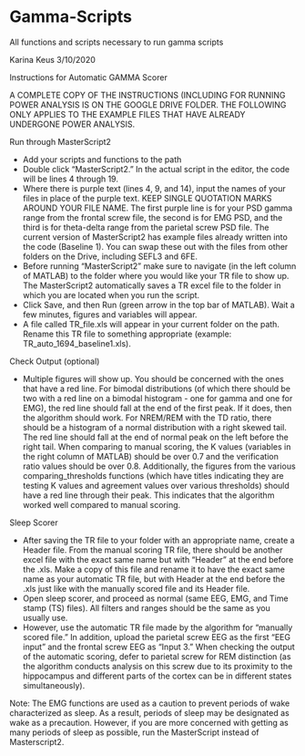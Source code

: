 # Gamma-Scripts
All functions and scripts necessary to run gamma scripts

 
Karina Keus 3/10/2020

Instructions for Automatic GAMMA Scorer

A COMPLETE COPY OF THE INSTRUCTIONS (INCLUDING FOR RUNNING POWER ANALYSIS IS ON THE GOOGLE DRIVE FOLDER. THE FOLLOWING ONLY APPLIES TO THE EXAMPLE FILES THAT HAVE ALREADY UNDERGONE POWER ANALYSIS.

Run through MasterScript2
- Add your scripts and functions to the path
- Double click “MasterScript2.” In the actual script in the editor, the code will be lines 4 through 19. 
- Where there is purple text (lines 4, 9, and 14), input the names of your files in place of the purple text. KEEP SINGLE QUOTATION MARKS AROUND YOUR FILE NAME. The first purple line is for your PSD gamma range from the frontal screw file, the second is for EMG PSD, and the third is for theta-delta range from the parietal screw PSD file. The current version of MasterScript2 has example files already written into the code (Baseline 1). You can swap these out with the files from other folders on the Drive, including SEFL3 and 6FE.
- Before running “MasterScript2” make sure to navigate (in the left column of MATLAB) to the folder where you would like your TR file to show up. The MasterScript2 automatically saves a TR excel file to the folder in which you are located when you run the script.
- Click Save, and then Run (green arrow in the top bar of MATLAB). Wait a few minutes, figures and variables will appear.
- A file called TR_file.xls will appear in your current folder on the path. Rename this TR file to something appropriate (example: TR_auto_1694_baseline1.xls).

Check Output (optional)
- Multiple figures will show up. You should be concerned with the ones that have a red line. 
For bimodal distributions (of which there should be two with a red line on a bimodal histogram - one for gamma and one for EMG), the red line should fall at the end of the first peak. If it does, then the algorithm should work. For NREM/REM with the TD ratio, there should be a histogram of a normal distribution with a right skewed tail. The red line should fall at the end of normal peak on the left before the right tail. When comparing to manual scoring, the K values (variables in the right column of MATLAB) should be over 0.7 and the verification ratio values should be over 0.8. Additionally, the figures from the various comparing_thresholds functions (which have titles indicating they are testing K values and agreement values over various thresholds) should have a red line through their peak. This indicates that the algorithm worked well compared to manual scoring.

Sleep Scorer
- After saving the TR file to your folder with an appropriate name, create a Header file. From the manual scoring TR file, there should be another excel file with the exact same name but with “Header” at the end before the .xls. Make a copy of this file and rename it to have the exact same name as your automatic TR file, but with Header at the end before the .xls just like with the manually scored file and its Header file.
- Open sleep scorer, and proceed as normal (same EEG, EMG, and Time stamp (TS) files). All filters and ranges should be the same as you usually use.
- However, use the automatic TR file made by the algorithm for “manually scored file.” In addition, upload the parietal screw EEG as the first “EEG input” and the frontal screw EEG as “Input 3.” When checking the output of the automatic scoring, defer to parietal screw for REM distinction (as the algorithm conducts analysis on this screw due to its proximity to the hippocampus and different parts of the cortex can be in different states simultaneously).


Note: The EMG functions are used as a caution to prevent periods of wake characterized as sleep. As a result, periods of sleep may be designated as wake as a precaution. However, if you are more concerned with getting as many periods of sleep as possible, run the MasterScript instead of Masterscript2.

